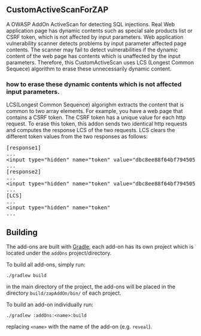 ## CustomActiveScanForZAP

A OWASP AddOn ActiveScan for detecting SQL injections.
Real Web application page has dynamic contents such as special sale products list or CSRF token, which is not affected by input parameters.
Web application vulnerability scanner detects problems by input parameter affected page contents. 
The scanner may fail to detect vulnerabilities if the dynamic content of the web page has contents which is unaffected by the input parameters. 
Therefore, this CustomActiveScan uses LCS (Longest Common Sequece) algorithm to erase these unnecessarily dynamic content.

### how to erase these dynamic contents which is not affected input parameters.

LCS(Longest Common Sequence) algorighm extracts the content that is common to two array elements.
For example, you have a web page that contains a CSRF token. The CSRF token has a unique value for each http request.
To erase this token, this addon sends two identical http requests and computes the response LCS of the two requests.
LCS clears the different token values ​​from the two responses as follows:
 
<PRE>
[response1]
...
&lt;input type="hidden" name="token" value="dbc8ee88f64bf794505ef74e41d6e5a4"&gt;
...
[response2]
...
&lt;input type="hidden" name="token" value="dbc8ee88f64bf794505ef74e41d6e5a4"&gt;
...
[LCS]
...
&lt;input type="hidden" name="token"
... 
</PRE>



## Building

The add-ons are built with [Gradle], each add-on has its own project which is located under the `addOns` project/directory.

To build all add-ons, simply run:

    ./gradlew build

in the main directory of the project, the add-ons will be placed in the directory `build/zapAddOn/bin/` of each project.

To build an add-on individually run:

    ./gradlew :addOns:<name>:build

replacing `<name>` with the name of the add-on (e.g. `reveal`).

[Gradle]: https://gradle.org/
